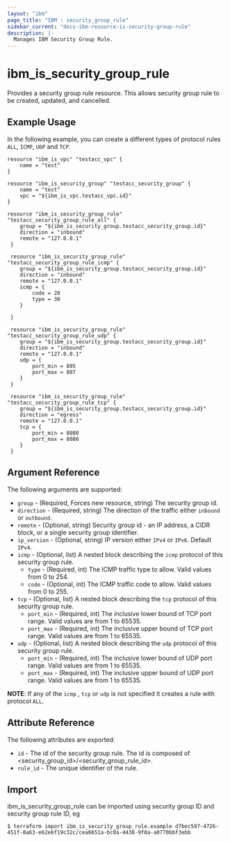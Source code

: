 ```yaml
---
layout: "ibm"
page_title: "IBM : security_group_rule"
sidebar_current: "docs-ibm-resource-is-security-group-rule"
description: |-
  Manages IBM Security Group Rule.
---
```


# ibm\_is_security_group_rule

Provides a security group rule resource. This allows security group rule to be created, updated, and cancelled.


## Example Usage

In the following example, you can create a different types of protocol rules `ALL`, `ICMP`, `UDP` and `TCP`.

```hcl
resource "ibm_is_vpc" "testacc_vpc" {
	name = "test"
}

resource "ibm_is_security_group" "testacc_security_group" {
	name = "test"
	vpc = "${ibm_is_vpc.testacc_vpc.id}"
}

resource "ibm_is_security_group_rule" "testacc_security_group_rule_all" {
	group = "${ibm_is_security_group.testacc_security_group.id}"
	direction = "inbound"
	remote = "127.0.0.1"
 }
 
 resource "ibm_is_security_group_rule" "testacc_security_group_rule_icmp" {
	group = "${ibm_is_security_group.testacc_security_group.id}"
	direction = "inbound"
	remote = "127.0.0.1"
	icmp = {
		code = 20
		type = 30
	}

 }

 resource "ibm_is_security_group_rule" "testacc_security_group_rule_udp" {
	group = "${ibm_is_security_group.testacc_security_group.id}"
	direction = "inbound"
	remote = "127.0.0.1"
	udp = {
		port_min = 805
		port_max = 807
	}
 }

 resource "ibm_is_security_group_rule" "testacc_security_group_rule_tcp" {
	group = "${ibm_is_security_group.testacc_security_group.id}"
	direction = "egress"
	remote = "127.0.0.1"
	tcp = {
		port_min = 8080
		port_max = 8080
	}
 }
```

## Argument Reference

The following arguments are supported:

* `group` - (Required, Forces new resource, string) The security group id.
* `direction` - (Required, string)  The direction of the traffic either `inbound` or `outbound`.
* `remote` - (Optional, string) Security group id - an IP address, a CIDR block, or a single security group identifier.
* `ip_version` - (Optional, string) IP version either `IPv4` or `IPv6`. Default `IPv4`.
* `icmp` - (Optional, list) A nested block describing the `icmp` protocol of this security group rule.
  * `type` - (Required, int) The ICMP traffic type to allow. Valid values from 0 to 254.
  * `code` - (Optional, int) The ICMP traffic code to allow. Valid values from 0 to 255.
* `tcp` - (Optional, list) A nested block describing the `tcp` protocol of this security group rule.
  * `port_min` - (Required, int) The inclusive lower bound of TCP port range. Valid values are from 1 to 65535.
  * `port_max` - (Required, int) The inclusive upper bound of TCP port range. Valid values are from 1 to 65535.
* `udp` - (Optional, list) A nested block describing the `udp` protocol of this security group rule.
  * `port_min` - (Required, int) The inclusive lower bound of UDP port range. Valid values are from 1 to 65535.
  * `port_max` - (Required, int) The inclusive upper bound of UDP port range. Valid values are from 1 to 65535.

**NOTE**: If any of the `icmp` , `tcp` or `udp` is not specified it creates a rule with protocol `ALL`. 


## Attribute Reference

The following attributes are exported:

* `id` - The id of the security group rule. The id is composed of \<security_group_id\>/\<security_group_rule_id\>.
* `rule_id` - The unique identifier of the rule.

## Import

ibm_is_security_group_rule can be imported using security group ID and security group rule ID, eg

```
$ terraform import ibm_is_security_group_rule.example d7bec597-4726-451f-8a63-e62e6f19c32c/cea6651a-bc0a-4438-9f8a-a0770bbf3ebb
```
